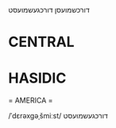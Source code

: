 דורכשמועסן
דורכגעשמועסט

CENTRAL
========

HASIDIC
=======
= AMERICA = 

/ˈdɛrəxgəˌšmiːst/ דורכגעשמועסט